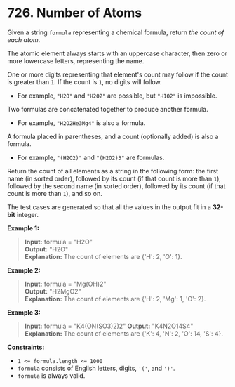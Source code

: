 # 726. Number of Atoms

Given a string `formula` representing a chemical formula, return _the count of each atom_.

The atomic element always starts with an uppercase character, then zero or more lowercase letters, representing the name.

One or more digits representing that element's count may follow if the count is greater than `1`. If the count is `1`, no digits will follow.

- For example, `"H2O"` and `"H2O2"` are possible, but `"H1O2"` is impossible.

Two formulas are concatenated together to produce another formula.

- For example, `"H2O2He3Mg4"` is also a formula.

A formula placed in parentheses, and a count (optionally added) is also a formula.

- For example, `"(H2O2)"` and `"(H2O2)3"` are formulas.

Return the count of all elements as a string in the following form: the first name (in sorted order), followed by its count (if that count is more than `1`), followed by the second name (in sorted order), followed by its count (if that count is more than `1`), and so on.

The test cases are generated so that all the values in the output fit in a **32-bit** integer.


**Example 1:**

>**Input:** formula = "H2O"  
>**Output:** "H2O"  
>**Explanation:** The count of elements are {'H': 2, 'O': 1}.

**Example 2:**

>**Input:** formula = "Mg(OH)2"  
>**Output:** "H2MgO2"  
>**Explanation:** The count of elements are {'H': 2, 'Mg': 1, 'O': 2}.

**Example 3:**

>**Input:** formula = "K4(ON(SO3)2)2"
>**Output:** "K4N2O14S4"
>**Explanation:** The count of elements are {'K': 4, 'N': 2, 'O': 14, 'S': 4}.


**Constraints:**

- `1 <= formula.length <= 1000`
- `formula` consists of English letters, digits, `'('`, and `')'`.
- `formula` is always valid.